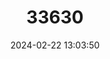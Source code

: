 ---
title: "33630"
category: "Myrsine knudsenii"
draft: false
date: 2024-02-22 13:03:50
languages:
  Hawaiian: ["Kolea", "kōlea"]
---